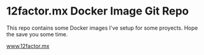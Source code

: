 # 12factor.mx Docker Image Git Repo

This repo contains some Docker images I've setup for some proyects. Hope the save you some time.

www.12factor.mx




